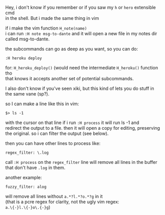 Hey, i don't know if you remember or if you saw my `h` or `hero` extensible cmd  
in the shell.  But i made the same thing in vim

if i make the vim function `H_note(name)`  
i can run `:H note msg-to-dante` and it will open a new file in my notes dir  
called msg-to-dante.

the subcommands can go as deep as you want, so you can do:

`:H heroku deploy`

for: `H_heroku_deploy()` (would need the intermediate `H_heroku()` function tho  
that knows it accepts another set of potential subcommands.

I also don't know if you've seen xiki, but this kind of lets you do stuff in  
the same vane (sp?).

so I can make a line like this in vim:

`$> ls -1`

with the cursor on that line if i run `:H process` it will run ls -1 and  
redirect the output to a file.  then it will open a copy for editing, preserving  
the original.  so i can filter the output (see below).

then you can have other lines to process like:

`regex_filter: \.log`

call `:H process` on the `regex_filter` line will remove all lines in the buffer  
that don't have `.log` in them.

another example:  

`fuzzy_filter: alog`

will remove all lines without `a.*?l.*?o.*?g` in it  
(that is a pcre regex for clarity, not the ugly vim regex:   
`a.\{-}l.\{-}o\.{-}g`)
